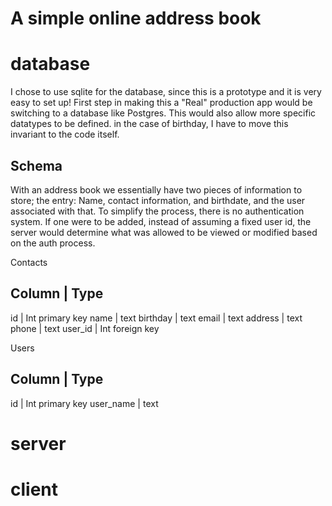 # A simple online address book

# database
  I chose to use sqlite for the database, since this is a prototype and it is
  very easy to set up!  First step in making this a "Real" production app would
  be switching to a database like Postgres.  This would also allow more specific
  datatypes to be defined.  in the case of birthday, I have to move this invariant
  to the code itself.

## Schema
  With an address book we essentially have two pieces of information to store;
  the entry: Name, contact information, and birthdate, and the user associated with
  that.  To simplify the process, there is no authentication system.  If one were
  to be added, instead of assuming a fixed user id, the server would determine
  what was allowed to be viewed or modified based on the auth process.

  Contacts

  Column | Type
  -------------
  id | Int primary key
  name | text
  birthday | text
  email | text
  address | text
  phone | text
  user_id | Int foreign key

  Users

  Column | Type
  --------------
  id | Int primary key
  user_name | text

# server

# client
